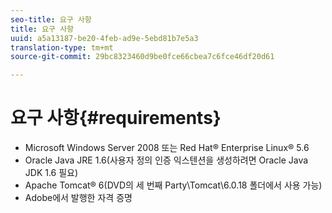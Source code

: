 ```yaml
---
seo-title: 요구 사항
title: 요구 사항
uuid: a5a13187-be20-4feb-ad9e-5ebd81b7e5a3
translation-type: tm+mt
source-git-commit: 29bc8323460d9be0fce66cbea7c6fce46df20d61

---
```



# 요구 사항{#requirements}

* Microsoft Windows Server 2008 또는 Red Hat® Enterprise Linux® 5.6
* Oracle Java JRE 1.6(사용자 정의 인증 익스텐션을 생성하려면 Oracle Java JDK 1.6 필요)
* Apache Tomcat® 6(DVD의 세 번째 Party\Tomcat\6.0.18 폴더에서 사용 가능)
* Adobe에서 발행한 자격 증명

